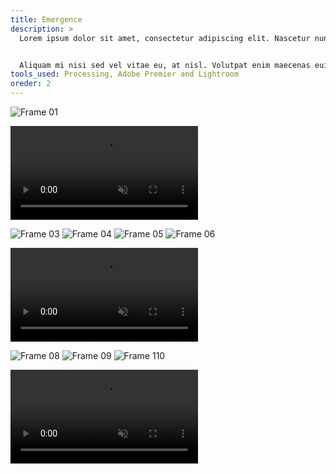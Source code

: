 ```yaml
---
title: Emergence
description: >
  Lorem ipsum dolor sit amet, consectetur adipiscing elit. Nascetur nunc non sit cras duis scelerisque etiam adipiscing. Enim elit id sed sed molestie augue faucibus. 


  Aliquam mi nisi sed vel vitae eu, at nisl. Volutpat enim maecenas euismod turpis condimentum.
tools_used: Processing, Adobe Premier and Lightroom
oreder: 2
---
```


![Frame 01](/project-content/project-01-emergence/images/frame-01.jpg)

<video autoplay muted loop>
  <source src="/project-content/project-01-emergence/videos/frame-02.mp4" type="video/mp4">
</video>

![Frame 03](/project-content/project-01-emergence/images/frame-03.jpg)
![Frame 04](/project-content/project-01-emergence/images/frame-04.jpg)
![Frame 05](/project-content/project-01-emergence/images/frame-05.jpg)
![Frame 06](/project-content/project-01-emergence/images/frame-06.jpg)

<video autoplay muted loop>
  <source src="/project-content/project-01-emergence/videos/frame-07.mp4" type="video/mp4">
</video>


![Frame 08](/project-content/project-01-emergence/images/frame-08.jpg)
![Frame 09](/project-content/project-01-emergence/images/frame-09.jpg)
![Frame 110](/project-content/project-01-emergence/images/frame-10.jpg)

<video autoplay muted loop>
  <source src="/project-content/project-01-emergence/videos/frame-11.mp4" type="video/mp4">
</video>